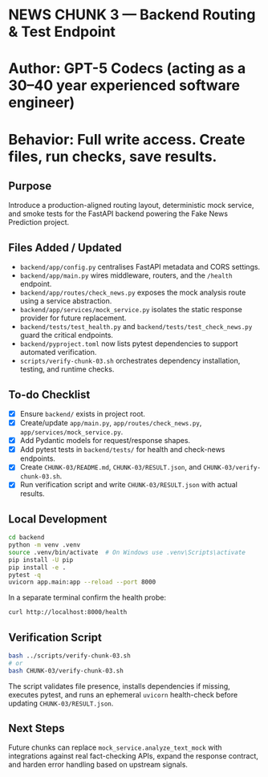 # NEWS CHUNK 3 — Backend Routing & Test Endpoint
# Author: GPT-5 Codecs (acting as a 30–40 year experienced software engineer)
# Behavior: Full write access. Create files, run checks, save results.

## Purpose

Introduce a production-aligned routing layout, deterministic mock service, and smoke tests for the FastAPI backend powering the Fake News Prediction project.

## Files Added / Updated

- `backend/app/config.py` centralises FastAPI metadata and CORS settings.
- `backend/app/main.py` wires middleware, routers, and the `/health` endpoint.
- `backend/app/routes/check_news.py` exposes the mock analysis route using a service abstraction.
- `backend/app/services/mock_service.py` isolates the static response provider for future replacement.
- `backend/tests/test_health.py` and `backend/tests/test_check_news.py` guard the critical endpoints.
- `backend/pyproject.toml` now lists pytest dependencies to support automated verification.
- `scripts/verify-chunk-03.sh` orchestrates dependency installation, testing, and runtime checks.

## To-do Checklist

- [x] Ensure `backend/` exists in project root.
- [x] Create/update `app/main.py`, `app/routes/check_news.py`, `app/services/mock_service.py`.
- [x] Add Pydantic models for request/response shapes.
- [x] Add pytest tests in `backend/tests/` for health and check-news endpoints.
- [x] Create `CHUNK-03/README.md`, `CHUNK-03/RESULT.json`, and `CHUNK-03/verify-chunk-03.sh`.
- [x] Run verification script and write `CHUNK-03/RESULT.json` with actual results.

## Local Development

```bash
cd backend
python -m venv .venv
source .venv/bin/activate  # On Windows use .venv\Scripts\activate
pip install -U pip
pip install -e .
pytest -q
uvicorn app.main:app --reload --port 8000
```

In a separate terminal confirm the health probe:

```bash
curl http://localhost:8000/health
```

## Verification Script

```bash
bash ../scripts/verify-chunk-03.sh
# or
bash CHUNK-03/verify-chunk-03.sh
```

The script validates file presence, installs dependencies if missing, executes pytest, and runs an ephemeral `uvicorn` health-check before updating `CHUNK-03/RESULT.json`.

## Next Steps

Future chunks can replace `mock_service.analyze_text_mock` with integrations against real fact-checking APIs, expand the response contract, and harden error handling based on upstream signals.
